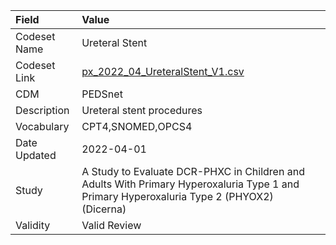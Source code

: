 |Field        |Value                                                                                                                                     |
|:------------|:-----------------------------------------------------------------------------------------------------------------------------------------|
|Codeset Name |Ureteral Stent                                                                                                                            |
|Codeset Link |[px_2022_04_UreteralStent_V1.csv](https://github.com/PEDSnet/Variable-Dictionary/blob/main/procedures/px_2022_04_UreteralStent_V1.csv.csv)|
|CDM          |PEDSnet                                                                                                                                   |
|Description  |Ureteral stent procedures                                                                                                                 |
|Vocabulary   |CPT4,SNOMED,OPCS4                                                                                                                         |
|Date Updated |2022-04-01                                                                                                                                |
|Study        |A Study to Evaluate DCR-PHXC in Children and Adults With Primary Hyperoxaluria Type 1 and Primary Hyperoxaluria Type 2 (PHYOX2) (Dicerna) |
|Validity     |Valid Review                                                                                                                              |

